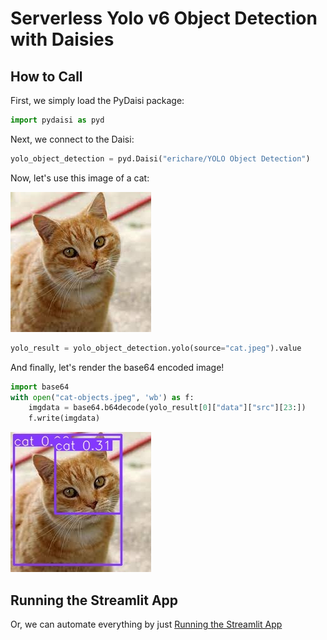 # Serverless Yolo v6 Object Detection with Daisies

## How to Call

First, we simply load the PyDaisi package:

```python
import pydaisi as pyd
```

Next, we connect to the Daisi:

```python
yolo_object_detection = pyd.Daisi("erichare/YOLO Object Detection")
```

Now, let's use this image of a cat:

![](cat.jpeg)

```python
yolo_result = yolo_object_detection.yolo(source="cat.jpeg").value
```

And finally, let's render the base64 encoded image!

```python
import base64
with open("cat-objects.jpeg", 'wb') as f:
    imgdata = base64.b64decode(yolo_result[0]["data"]["src"][23:])
    f.write(imgdata)
```

![](cat-objects.jpeg)

## Running the Streamlit App

Or, we can automate everything by just [Running the Streamlit App](https://dev3.daisi.io/daisies/227961c0-e3e6-4e41-927c-871a907592cb/streamlit)

